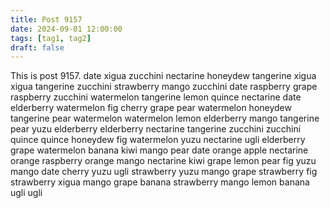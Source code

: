 ```yaml
---
title: Post 9157
date: 2024-09-01 12:00:00
tags: [tag1, tag2]
draft: false
---
```

This is post 9157.
date
xigua
zucchini
nectarine
honeydew
tangerine
xigua
xigua
tangerine
zucchini
strawberry
mango
zucchini
date
raspberry
grape
raspberry
zucchini
watermelon
tangerine
lemon
quince
nectarine
date
elderberry
watermelon
fig
cherry
grape
pear
watermelon
honeydew
tangerine
pear
watermelon
watermelon
lemon
elderberry
mango
tangerine
pear
yuzu
elderberry
elderberry
nectarine
tangerine
zucchini
zucchini
quince
quince
honeydew
fig
watermelon
yuzu
nectarine
ugli
elderberry
grape
watermelon
banana
kiwi
mango
pear
date
orange
apple
nectarine
orange
raspberry
orange
mango
nectarine
kiwi
grape
lemon
pear
fig
yuzu
mango
date
cherry
yuzu
ugli
strawberry
yuzu
mango
grape
strawberry
fig
strawberry
xigua
mango
grape
banana
strawberry
mango
lemon
banana
ugli
ugli
